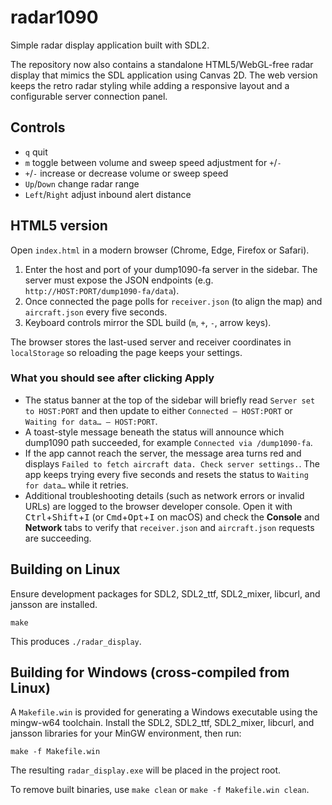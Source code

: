 # radar1090

Simple radar display application built with SDL2.

The repository now also contains a standalone HTML5/WebGL-free radar
display that mimics the SDL application using Canvas 2D. The web version
keeps the retro radar styling while adding a responsive layout and a
configurable server connection panel.

## Controls

- `q` quit
- `m` toggle between volume and sweep speed adjustment for `+`/`-`
- `+`/`-` increase or decrease volume or sweep speed
- `Up`/`Down` change radar range
- `Left`/`Right` adjust inbound alert distance

## HTML5 version

Open `index.html` in a modern browser (Chrome, Edge, Firefox or Safari).

1. Enter the host and port of your dump1090-fa server in the sidebar.
   The server must expose the JSON endpoints (e.g. `http://HOST:PORT/dump1090-fa/data`).
2. Once connected the page polls for `receiver.json` (to align the map)
   and `aircraft.json` every five seconds.
3. Keyboard controls mirror the SDL build (`m`, `+`, `-`, arrow keys).

The browser stores the last-used server and receiver coordinates in
`localStorage` so reloading the page keeps your settings.

### What you should see after clicking **Apply**

- The status banner at the top of the sidebar will briefly read `Server set to HOST:PORT`
  and then update to either `Connected – HOST:PORT` or `Waiting for data… – HOST:PORT`.
- A toast-style message beneath the status will announce which dump1090 path succeeded,
  for example `Connected via /dump1090-fa`.
- If the app cannot reach the server, the message area turns red and displays
  `Failed to fetch aircraft data. Check server settings.`. The app keeps trying
  every five seconds and resets the status to `Waiting for data…` while it retries.
- Additional troubleshooting details (such as network errors or invalid URLs)
  are logged to the browser developer console. Open it with <kbd>Ctrl</kbd>+<kbd>Shift</kbd>+<kbd>I</kbd>
  (or <kbd>Cmd</kbd>+<kbd>Opt</kbd>+<kbd>I</kbd> on macOS) and check the **Console** and **Network** tabs
  to verify that `receiver.json` and `aircraft.json` requests are succeeding.

## Building on Linux

Ensure development packages for SDL2, SDL2_ttf, SDL2_mixer, libcurl, and jansson are installed.

```
make
```

This produces `./radar_display`.

## Building for Windows (cross-compiled from Linux)

A `Makefile.win` is provided for generating a Windows executable using the mingw-w64 toolchain.
Install the SDL2, SDL2_ttf, SDL2_mixer, libcurl, and jansson libraries for your MinGW environment,
then run:

```
make -f Makefile.win
```

The resulting `radar_display.exe` will be placed in the project root.

To remove built binaries, use `make clean` or `make -f Makefile.win clean`.

